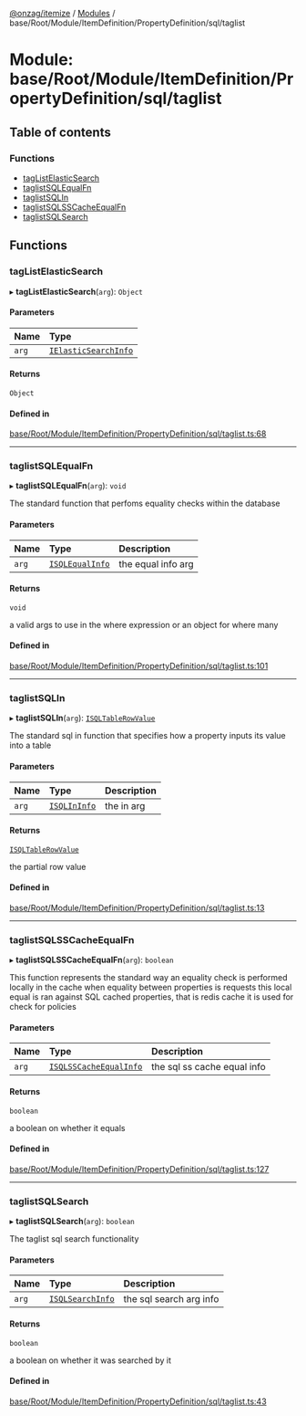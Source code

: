 [@onzag/itemize](../README.md) / [Modules](../modules.md) / base/Root/Module/ItemDefinition/PropertyDefinition/sql/taglist

# Module: base/Root/Module/ItemDefinition/PropertyDefinition/sql/taglist

## Table of contents

### Functions

- [tagListElasticSearch](base_Root_Module_ItemDefinition_PropertyDefinition_sql_taglist.md#taglistelasticsearch)
- [taglistSQLEqualFn](base_Root_Module_ItemDefinition_PropertyDefinition_sql_taglist.md#taglistsqlequalfn)
- [taglistSQLIn](base_Root_Module_ItemDefinition_PropertyDefinition_sql_taglist.md#taglistsqlin)
- [taglistSQLSSCacheEqualFn](base_Root_Module_ItemDefinition_PropertyDefinition_sql_taglist.md#taglistsqlsscacheequalfn)
- [taglistSQLSearch](base_Root_Module_ItemDefinition_PropertyDefinition_sql_taglist.md#taglistsqlsearch)

## Functions

### tagListElasticSearch

▸ **tagListElasticSearch**(`arg`): `Object`

#### Parameters

| Name | Type |
| :------ | :------ |
| `arg` | [`IElasticSearchInfo`](../interfaces/base_Root_Module_ItemDefinition_PropertyDefinition_types.IElasticSearchInfo.md) |

#### Returns

`Object`

#### Defined in

[base/Root/Module/ItemDefinition/PropertyDefinition/sql/taglist.ts:68](https://github.com/onzag/itemize/blob/f2db74a5/base/Root/Module/ItemDefinition/PropertyDefinition/sql/taglist.ts#L68)

___

### taglistSQLEqualFn

▸ **taglistSQLEqualFn**(`arg`): `void`

The standard function that perfoms equality checks within the database

#### Parameters

| Name | Type | Description |
| :------ | :------ | :------ |
| `arg` | [`ISQLEqualInfo`](../interfaces/base_Root_Module_ItemDefinition_PropertyDefinition_types.ISQLEqualInfo.md) | the equal info arg |

#### Returns

`void`

a valid args to use in the where expression or an object
for where many

#### Defined in

[base/Root/Module/ItemDefinition/PropertyDefinition/sql/taglist.ts:101](https://github.com/onzag/itemize/blob/f2db74a5/base/Root/Module/ItemDefinition/PropertyDefinition/sql/taglist.ts#L101)

___

### taglistSQLIn

▸ **taglistSQLIn**(`arg`): [`ISQLTableRowValue`](../interfaces/base_Root_sql.ISQLTableRowValue.md)

The standard sql in function that specifies how a property inputs its value
into a table

#### Parameters

| Name | Type | Description |
| :------ | :------ | :------ |
| `arg` | [`ISQLInInfo`](../interfaces/base_Root_Module_ItemDefinition_PropertyDefinition_types.ISQLInInfo.md) | the in arg |

#### Returns

[`ISQLTableRowValue`](../interfaces/base_Root_sql.ISQLTableRowValue.md)

the partial row value

#### Defined in

[base/Root/Module/ItemDefinition/PropertyDefinition/sql/taglist.ts:13](https://github.com/onzag/itemize/blob/f2db74a5/base/Root/Module/ItemDefinition/PropertyDefinition/sql/taglist.ts#L13)

___

### taglistSQLSSCacheEqualFn

▸ **taglistSQLSSCacheEqualFn**(`arg`): `boolean`

This function represents the standard way an equality check
is performed locally in the cache when equality between properties is requests
this local equal is ran against SQL cached properties, that is redis cache
it is used for check for policies

#### Parameters

| Name | Type | Description |
| :------ | :------ | :------ |
| `arg` | [`ISQLSSCacheEqualInfo`](../interfaces/base_Root_Module_ItemDefinition_PropertyDefinition_types.ISQLSSCacheEqualInfo.md) | the sql ss cache equal info |

#### Returns

`boolean`

a boolean on whether it equals

#### Defined in

[base/Root/Module/ItemDefinition/PropertyDefinition/sql/taglist.ts:127](https://github.com/onzag/itemize/blob/f2db74a5/base/Root/Module/ItemDefinition/PropertyDefinition/sql/taglist.ts#L127)

___

### taglistSQLSearch

▸ **taglistSQLSearch**(`arg`): `boolean`

The taglist sql search functionality

#### Parameters

| Name | Type | Description |
| :------ | :------ | :------ |
| `arg` | [`ISQLSearchInfo`](../interfaces/base_Root_Module_ItemDefinition_PropertyDefinition_types.ISQLSearchInfo.md) | the sql search arg info |

#### Returns

`boolean`

a boolean on whether it was searched by it

#### Defined in

[base/Root/Module/ItemDefinition/PropertyDefinition/sql/taglist.ts:43](https://github.com/onzag/itemize/blob/f2db74a5/base/Root/Module/ItemDefinition/PropertyDefinition/sql/taglist.ts#L43)
